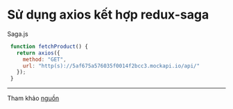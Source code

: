 # Sử dụng axios kết hợp redux-saga

Saga.js

```javascript
 function fetchProduct() {
   return axios({
     method: "GET",
     url: "http(s)://5af675a576035f0014f2bcc3.mockapi.io/api/"
   });
 }
```

---

Tham khảo [nguồn](https://viblo.asia/p/redux-saga-gAm5yqLA5db)


